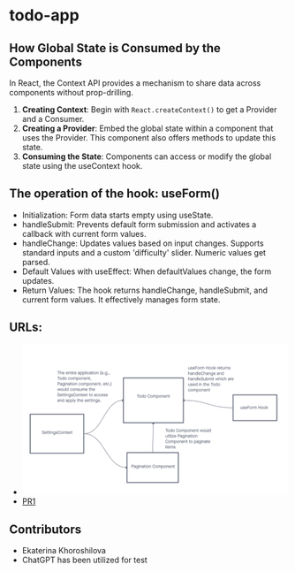 # todo-app

## How Global State is Consumed by the Components

In React, the Context API provides a mechanism to share data across components without prop-drilling.

1. **Creating Context**: Begin with `React.createContext()` to get a Provider and a Consumer.
2. **Creating a Provider**: Embed the global state within a component that uses the Provider. This component also offers methods to update this state.
3. **Consuming the State**: Components can access or modify the global state using the useContext hook.

## The operation of the hook: useForm()

- Initialization: Form data starts empty using useState.
- handleSubmit: Prevents default form submission and activates a callback with current form values.
- handleChange: Updates values based on input changes. Supports standard inputs and a custom 'difficulty' slider. Numeric values get parsed.
- Default Values with useEffect: When defaultValues change, the form updates.
- Return Values: The hook returns handleChange, handleSubmit, and current form values. It effectively manages form state.

## URLs:

- ![UML](./public/todo.png)
- [PR1](https://github.com/KatKho/todo-app/pull/1)

## Contributors

- Ekaterina Khoroshilova
- ChatGPT has been utilized for test
  